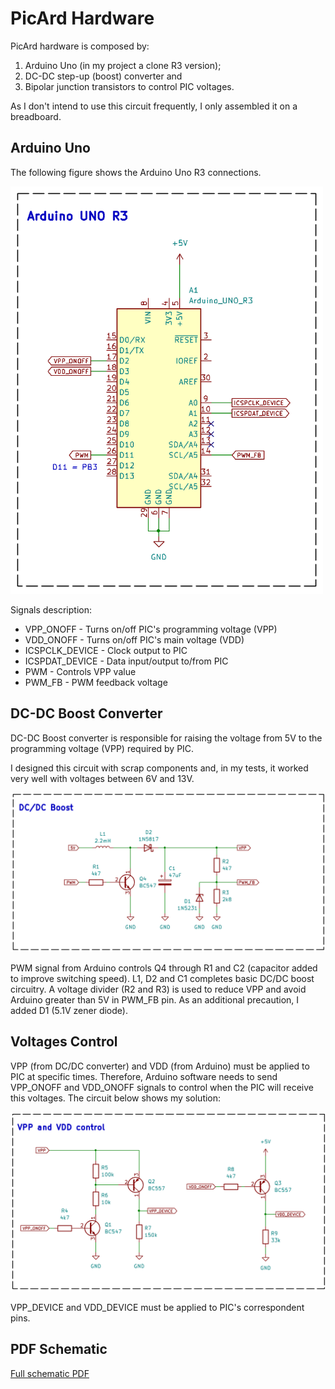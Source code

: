 # PicArd Hardware

PicArd hardware is composed by:

1. Arduino Uno (in my project a clone R3 version);
2. DC-DC step-up (boost) converter and
3. Bipolar junction transistors to control PIC voltages.

As I don't intend to use this circuit frequently, I only assembled it on a breadboard.

## Arduino Uno

The following figure shows the Arduino Uno R3 connections.

<img src="PicArd_Hardware_v039_Arduino.png" width="500">

Signals description:

+ VPP_ONOFF			- Turns on/off PIC's programming voltage (VPP)
+ VDD_ONOFF			- Turns on/off PIC's main voltage (VDD)
+ ICSPCLK_DEVICE		- Clock output to PIC
+ ICSPDAT_DEVICE		- Data input/output to/from PIC
+ PWM					- Controls VPP value 
+ PWM_FB				- PWM feedback voltage

## DC-DC Boost Converter

DC-DC Boost converter is responsible for raising the voltage from 5V 
to the programming voltage (VPP) required by PIC. 

I designed this circuit with scrap components and, in my tests, 
it worked very well with voltages between 6V and 13V.

<img src="PicArd_Hardware_v039_DCDC_Booster.png" width="700">

PWM signal from Arduino controls Q4 through R1 and C2 (capacitor added to improve switching speed).
L1, D2 and C1 completes basic DC/DC boost circuitry. A voltage divider (R2 and R3) is
used to reduce VPP and avoid Arduino greater than 5V in PWM_FB pin. As an additional precaution, I added D1 (5.1V zener diode).

## Voltages Control

VPP (from DC/DC converter) and VDD (from Arduino) must be applied to PIC at specific times. 
Therefore, Arduino software needs to send VPP_ONOFF and VDD_ONOFF signals to control when the PIC will receive this voltages.
The circuit below shows my solution:

<img src="PicArd_Hardware_v039_Voltages_Control.png" width="700">

VPP_DEVICE and VDD_DEVICE must be applied to PIC's correspondent pins.

## PDF Schematic
[Full schematic PDF](https://github.com/NelsonBittencourt/Picard/blob/main/hardware/PicArd_Hardware_v039.pdf)


